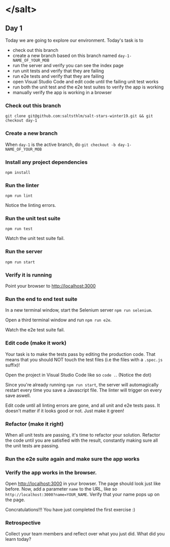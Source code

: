 # &lt;/salt&gt;
## Day 1
Today we are going to explore our environment. Today's task is to

- check out this branch
- create a new branch based on this branch named `day-1-NAME_OF_YOUR_MOB`
- run the server and verify you can see the index page
- run unit tests and verify that they are failing
- run e2e tests and verify that they are failing
- open Visual Studio Code and edit code until the failing unit test works
- run both the unit test and the e2e test suites to verify the app is working
- manually verify the app is working in a browser

### Check out this branch
`git clone git@github.com:saltsthlm/salt-stars-winter19.git && git checkout day-1`

### Create a new branch
When `day-1` is the active branch, do `git checkout -b day-1-NAME_OF_YOUR_MOB`

### Install any project dependencies
`npm install`

### Run the linter
`npm run lint`

Notice the linting errors.

### Run the unit test suite
`npm run test`

Watch the unit test suite fail.

### Run the server
`npm run start`

### Verify it is running
Point your browser to <http://localhost:3000>

### Run the end to end test suite
In a new terminal window, start the Selenium server `npm run selenium`.

Open a third terminal window and run `npm run e2e`.

Watch the e2e test suite fail.

### Edit code (make it work)
Your task is to make the tests pass by editing the production code. That means that you should NOT touch the test files (i.e the files with a `.spec.js` suffix)!

Open the project in Visual Studio Code like so `code .`. (Notice the dot)

Since you're already running `npm run start`, the server will automagically restart every time you save a Javascript file.
The linter will trigger on every save aswell.

Edit code until all linting errors are gone, and all unit and e2e tests pass. It doesn't matter if it looks good or not. Just make it green!

### Refactor (make it right)
When all unit tests are passing, it's time to refactor your solution. Refactor the code until you are satisfied with the result, constantly making sure all the unit tests are passing.

### Run the e2e suite again and make sure the app works

### Verify the app works in the browser.
Open <http://localhost:3000> in your browser. The page should look just like before.
Now, add a parameter `name` to the URL, like so `http://localhost:3000?name=YOUR_NAME`. Verify that your name pops up on the page.

Concratulations!!! You have just completed the first exercise :)

### Retrospective
Collect your team members and reflect over what you just did. What did you learn today?
